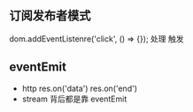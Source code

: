 ## 订阅发布者模式
dom.addEventListenre('click', () => {});
处理
触发

## eventEmit
- http
res.on('data')
res.on('end')
- stream
  背后都是靠 eventEmit 
